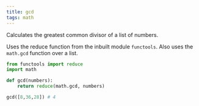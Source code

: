 ```yaml
---
title: gcd
tags: math
---
```

Calculates the greatest common divisor of a list of numbers.

Uses the reduce function from the inbuilt module `functools`. Also uses the `math.gcd` function over a list.

```py
from functools import reduce
import math

def gcd(numbers):
    return reduce(math.gcd, numbers)
```

```py
gcd([8,36,28]) # 4
```